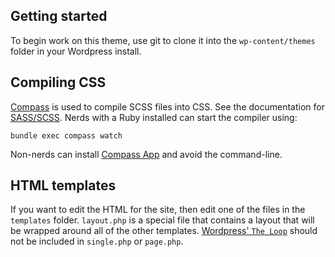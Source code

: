 ## Getting started

To begin work on this theme, use git to clone it into the `wp-content/themes` folder in your Wordpress install.

## Compiling CSS

[Compass](http://compass-style.org/) is used to compile SCSS files into CSS. See the documentation for [SASS/SCSS](http://sass-lang.com/). Nerds with a Ruby installed can start the compiler using:

    bundle exec compass watch

Non-nerds can install [Compass App](http://compass.handlino.com/) and avoid the command-line.

## HTML templates

If you want to edit the HTML for the site, then edit one of the files in the `templates` folder. `layout.php` is a special file that contains a layout that will be wrapped around all of the other templates. [Wordpress' `The Loop`](http://codex.wordpress.org/The_Loop) should not be included in `single.php` or `page.php`.